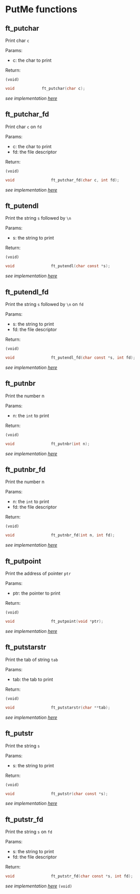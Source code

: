 # PutMe functions
## ft_putchar
Print char `c`

Params:
- c: the char to print

Return:

`(void)`
``` c
void			ft_putchar(char c);
```
*see implementation [here](https://github.com/glegendr/libft/blob/master/src/ft_putchar.c)*
## ft_putchar_fd
Print char `c` on `fd`

Params:
- c: the char to print
- fd: the file descriptor

Return:

`(void)`
``` c
void				ft_putchar_fd(char c, int fd);
```
*see implementation [here](https://github.com/glegendr/libft/blob/master/src/ft_putchar_fd.c)*
## ft_putendl
Print the string `s` followed by `\n`

Params:
- s: the string to print

Return:

`(void)`
``` c
void				ft_putendl(char const *s);
```
*see implementation [here](https://github.com/glegendr/libft/blob/master/src/ft_putendl.c)*
## ft_putendl_fd
Print the string `s` followed by `\n` on `fd`

Params:
- s: the string to print
- fd: the file descriptor

Return:

`(void)`
``` c
void				ft_putendl_fd(char const *s, int fd);
```
*see implementation [here](https://github.com/glegendr/libft/blob/master/src/ft_putendl_fd.c)*
## ft_putnbr
Print the number n

Params:
- n: the `int` to print

Return:

`(void)`
``` c
void				ft_putnbr(int n);
```
*see implementation [here](https://github.com/glegendr/libft/blob/master/src/ft_putnbr.c)*
## ft_putnbr_fd
Print the number n

Params:
- n: the `int` to print
- fd: the file descriptor

Return:

`(void)`
``` c
void				ft_putnbr_fd(int n, int fd);
```
*see implementation [here](https://github.com/glegendr/libft/blob/master/src/ft_putnbr_fd.c)*
## ft_putpoint
Print the address of pointer `ptr`

Params:
- ptr: the pointer to print

Return:

`(void)`
``` c
void				ft_putpoint(void *ptr);
```
*see implementation [here](https://github.com/glegendr/libft/blob/master/src/ft_putpoint.c)*
## ft_putstarstr
Print the tab of string `tab`

Params:
- tab: the tab to print

Return:

`(void)`
``` c
void				ft_putstarstr(char **tab);
```
*see implementation [here](https://github.com/glegendr/libft/blob/master/src/ft_putstarstr.c)*
## ft_putstr
Print the string `s`

Params:
- s: the string to print

Return:

`(void)`
``` c
void				ft_putstr(char const *s);
```
*see implementation [here](https://github.com/glegendr/libft/blob/master/src/ft_putstr.c)*
## ft_putstr_fd
Print the string `s` on `fd`

Params:
- s: the string to print
- fd: the file descriptor

Return:

``` c
void				ft_putstr_fd(char const *s, int fd);
```
*see implementation [here](https://github.com/glegendr/libft/blob/master/src/ft_putstr_fd.c)*
`(void)`
